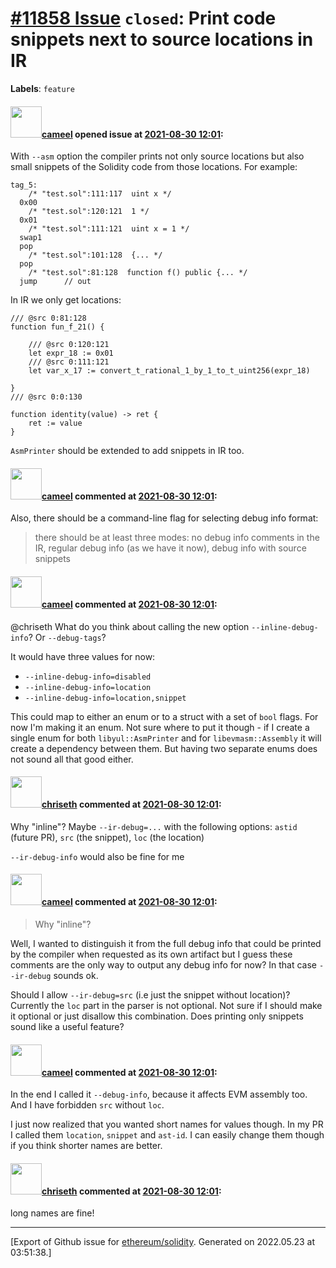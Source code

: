 # [\#11858 Issue](https://github.com/ethereum/solidity/issues/11858) `closed`: Print code snippets next to source locations in IR
**Labels**: `feature`


#### <img src="https://avatars.githubusercontent.com/u/137030?v=4" width="50">[cameel](https://github.com/cameel) opened issue at [2021-08-30 12:01](https://github.com/ethereum/solidity/issues/11858):

With `--asm` option the compiler prints not only source locations but also small snippets of the Solidity code from those locations. For example:

```
tag_5:
    /* "test.sol":111:117  uint x */
  0x00
    /* "test.sol":120:121  1 */
  0x01
    /* "test.sol":111:121  uint x = 1 */
  swap1
  pop
    /* "test.sol":101:128  {... */
  pop
    /* "test.sol":81:128  function f() public {... */
  jump      // out
```

In IR we only get locations:
```yul
/// @src 0:81:128
function fun_f_21() {

    /// @src 0:120:121
    let expr_18 := 0x01
    /// @src 0:111:121
    let var_x_17 := convert_t_rational_1_by_1_to_t_uint256(expr_18)

}
/// @src 0:0:130

function identity(value) -> ret {
    ret := value
}
```

`AsmPrinter` should be extended to add snippets in IR too.

#### <img src="https://avatars.githubusercontent.com/u/137030?v=4" width="50">[cameel](https://github.com/cameel) commented at [2021-08-30 12:01](https://github.com/ethereum/solidity/issues/11858#issuecomment-908361821):

Also, there should be a command-line flag for selecting debug info format:
> there should be at least three modes: no debug info comments in the IR, regular debug info (as we have it now), debug info with source snippets

#### <img src="https://avatars.githubusercontent.com/u/137030?v=4" width="50">[cameel](https://github.com/cameel) commented at [2021-08-30 12:01](https://github.com/ethereum/solidity/issues/11858#issuecomment-912666067):

@chriseth What do you think about calling the new option `--inline-debug-info`? Or `--debug-tags`?

It would have three values for now:
- `--inline-debug-info=disabled`
- `--inline-debug-info=location`
- `--inline-debug-info=location,snippet`

This could map to either an enum or to a struct with a set of `bool` flags. For now I'm making it an enum. Not sure where to put it though - if I create a single enum for both `libyul::AsmPrinter` and for `libevmasm::Assembly` it will create a dependency between them. But having two separate enums does not sound all that good either.

#### <img src="https://avatars.githubusercontent.com/u/9073706?v=4" width="50">[chriseth](https://github.com/chriseth) commented at [2021-08-30 12:01](https://github.com/ethereum/solidity/issues/11858#issuecomment-913652356):

Why "inline"? Maybe `--ir-debug=...` with the following options: `astid` (future PR), `src` (the snippet), `loc` (the location)

`--ir-debug-info` would also be fine for me

#### <img src="https://avatars.githubusercontent.com/u/137030?v=4" width="50">[cameel](https://github.com/cameel) commented at [2021-08-30 12:01](https://github.com/ethereum/solidity/issues/11858#issuecomment-913828595):

> Why "inline"?

Well, I wanted to distinguish it from the full debug info that could be printed by the compiler when requested as its own artifact but I guess these comments are the only way to output any debug info for now? In that case `--ir-debug` sounds ok.

Should I allow `--ir-debug=src` (i.e just the snippet without location)? Currently the `loc` part in the parser is not optional. Not sure if I should make it optional or just disallow this combination. Does printing only snippets sound like a useful feature?

#### <img src="https://avatars.githubusercontent.com/u/137030?v=4" width="50">[cameel](https://github.com/cameel) commented at [2021-08-30 12:01](https://github.com/ethereum/solidity/issues/11858#issuecomment-922072684):

In the end I called it `--debug-info`, because it affects EVM assembly too. And I have forbidden `src` without `loc`.

I just now realized that you wanted short names for values though. In my PR I called them `location`, `snippet` and `ast-id`. I can easily change them though if you think shorter names are better.

#### <img src="https://avatars.githubusercontent.com/u/9073706?v=4" width="50">[chriseth](https://github.com/chriseth) commented at [2021-08-30 12:01](https://github.com/ethereum/solidity/issues/11858#issuecomment-922871886):

long names are fine!


-------------------------------------------------------------------------------



[Export of Github issue for [ethereum/solidity](https://github.com/ethereum/solidity). Generated on 2022.05.23 at 03:51:38.]
